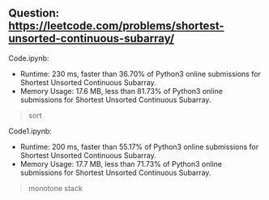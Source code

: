 ## Question: https://leetcode.com/problems/shortest-unsorted-continuous-subarray/

Code.ipynb:
* Runtime: 230 ms, faster than 36.70% of Python3 online submissions for Shortest Unsorted Continuous Subarray.
* Memory Usage: 17.6 MB, less than 81.73% of Python3 online submissions for Shortest Unsorted Continuous Subarray.
> sort

Code1.ipynb:
* Runtime: 200 ms, faster than 55.17% of Python3 online submissions for Shortest Unsorted Continuous Subarray.
* Memory Usage: 17.7 MB, less than 71.73% of Python3 online submissions for Shortest Unsorted Continuous Subarray.
> monotone stack
